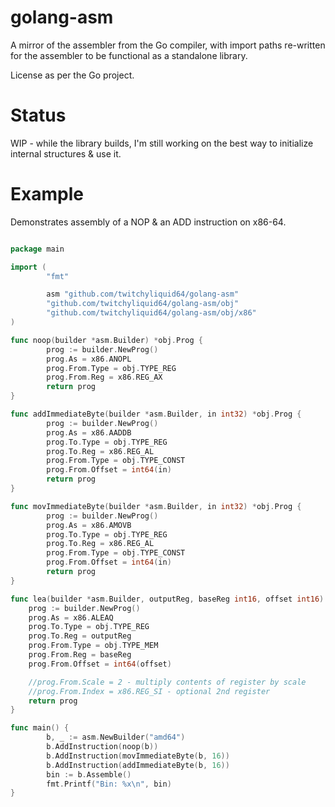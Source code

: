 # golang-asm

A mirror of the assembler from the Go compiler, with import paths re-written for the assembler to be functional as a standalone library.

License as per the Go project.

# Status

WIP - while the library builds, I'm still working on the best way to initialize internal structures & use it.

# Example

Demonstrates assembly of a NOP & an ADD instruction on x86-64.

```go

package main

import (
        "fmt"

        asm "github.com/twitchyliquid64/golang-asm"
        "github.com/twitchyliquid64/golang-asm/obj"
        "github.com/twitchyliquid64/golang-asm/obj/x86"
)

func noop(builder *asm.Builder) *obj.Prog {
        prog := builder.NewProg()
        prog.As = x86.ANOPL
        prog.From.Type = obj.TYPE_REG
        prog.From.Reg = x86.REG_AX
        return prog
}

func addImmediateByte(builder *asm.Builder, in int32) *obj.Prog {
        prog := builder.NewProg()
        prog.As = x86.AADDB
        prog.To.Type = obj.TYPE_REG
        prog.To.Reg = x86.REG_AL
        prog.From.Type = obj.TYPE_CONST
        prog.From.Offset = int64(in)
        return prog
}

func movImmediateByte(builder *asm.Builder, in int32) *obj.Prog {
        prog := builder.NewProg()
        prog.As = x86.AMOVB
        prog.To.Type = obj.TYPE_REG
        prog.To.Reg = x86.REG_AL
        prog.From.Type = obj.TYPE_CONST
        prog.From.Offset = int64(in)
        return prog
}

func lea(builder *asm.Builder, outputReg, baseReg int16, offset int16) *obj.Prog {
	prog := builder.NewProg()
	prog.As = x86.ALEAQ
	prog.To.Type = obj.TYPE_REG
	prog.To.Reg = outputReg
	prog.From.Type = obj.TYPE_MEM
	prog.From.Reg = baseReg
	prog.From.Offset = int64(offset)

	//prog.From.Scale = 2 - multiply contents of register by scale
	//prog.From.Index = x86.REG_SI - optional 2nd register
	return prog
}

func main() {
        b, _ := asm.NewBuilder("amd64")
        b.AddInstruction(noop(b))
        b.AddInstruction(movImmediateByte(b, 16))
        b.AddInstruction(addImmediateByte(b, 16))
        bin := b.Assemble()
        fmt.Printf("Bin: %x\n", bin)
}

```
